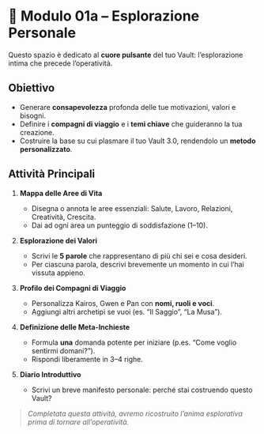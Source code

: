 # 🌌 Modulo 01a – Esplorazione Personale

Questo spazio è dedicato al **cuore pulsante** del tuo Vault: l’esplorazione intima che precede l’operatività.

## Obiettivo
- Generare **consapevolezza** profonda delle tue motivazioni, valori e bisogni.
- Definire i **compagni di viaggio** e i **temi chiave** che guideranno la tua creazione.
- Costruire la base su cui plasmare il tuo Vault 3.0, rendendolo un **metodo personalizzato**.

## Attività Principali
1. **Mappa delle Aree di Vita**  
   - Disegna o annota le aree essenziali: Salute, Lavoro, Relazioni, Creatività, Crescita.  
   - Dai ad ogni area un punteggio di soddisfazione (1–10).

2. **Esplorazione dei Valori**  
   - Scrivi le **5 parole** che rappresentano di più chi sei e cosa desideri.  
   - Per ciascuna parola, descrivi brevemente un momento in cui l’hai vissuta appieno.

3. **Profilo dei Compagni di Viaggio**  
   - Personalizza Kairos, Gwen e Pan con **nomi, ruoli e voci**.  
   - Aggiungi altri archetipi se vuoi (es. “Il Saggio”, “La Musa”).

4. **Definizione delle Meta-Inchieste**  
   - Formula **una** domanda potente per iniziare (p.es. “Come voglio sentirmi domani?”).  
   - Rispondi liberamente in 3–4 righe.

5. **Diario Introduttivo**  
   - Scrivi un breve manifesto personale: perché stai costruendo questo Vault?

> _Completata questa attività, avremo ricostruito l’anima esplorativa prima di tornare all’operatività._
